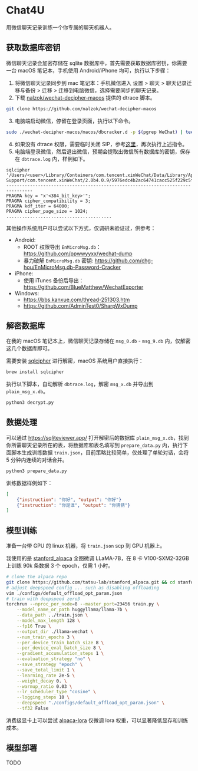 # Chat4U

用微信聊天记录训练一个你专属的聊天机器人。

## 获取数据库密钥

微信聊天记录会加密存储在 sqlite 数据库中，首先需要获取数据库密钥，你需要一台 macOS 笔记本，手机使用 Android/iPhone 均可，执行以下步骤：

1. 将微信聊天记录同步到 mac 笔记本：手机微信进入 设置 > 聊天 > 聊天记录迁移与备份 > 迁移 > 迁移到电脑微信，选择需要同步的聊天记录。
2. 下载 [nalzok/wechat-decipher-macos](https://github.com/nalzok/wechat-decipher-macos) 提供的 dtrace 脚本。
```sh
git clone https://github.com/nalzok/wechat-decipher-macos
```
3. 电脑端启动微信，停留在登录页面，执行以下命令。
```sh
sudo ./wechat-decipher-macos/macos/dbcracker.d -p $(pgrep WeChat) | tee dbtrace.log
```
4. 如果没有 dtrace 权限，需要临时关闭 SIP，参考[这里](https://apple.stackexchange.com/questions/208762/now-that-el-capitan-is-rootless-is-there-any-way-to-get-dtrace-working)，再次执行上述指令。
5. 电脑端登录微信，然后退出微信，预期会提取出微信所有数据库的密钥，保存在 `dbtrace.log` 内，样例如下。
```
sqlcipher '/Users/<user>/Library/Containers/com.tencent.xinWeChat/Data/Library/Application Support/com.tencent.xinWeChat/2.0b4.0.9/5976edc4b2ac64741cacc525f229c5fe/Message/msg_0.db'
--------------------------------------------------------------------------------
PRAGMA key = "x'<384_bit_key>'";
PRAGMA cipher_compatibility = 3;
PRAGMA kdf_iter = 64000;
PRAGMA cipher_page_size = 1024;
........................................
```

其他操作系统用户可以尝试以下方式，仅调研未验证过，供参考：
* Android:
  * ROOT 权限导出 `EnMicroMsg.db`：https://github.com/ppwwyyxx/wechat-dump
  * 暴力破解 `EnMicroMsg.db` 密钥: https://github.com/chg-hou/EnMicroMsg.db-Password-Cracker
* iPhone:
  * 使用 iTunes 备份后导出：https://github.com/BlueMatthew/WechatExporter
* Windows:
  * https://bbs.kanxue.com/thread-251303.htm
  * https://github.com/AdminTest0/SharpWxDump

## 解密数据库

在我的 macOS 笔记本上，微信聊天记录存储在 `msg_0.db` - `msg_9.db` 内，仅解密这几个数据库即可。

需要安装 [sqlcipher](https://github.com/sqlcipher/sqlcipher) 进行解密，macOS 系统用户直接执行：
```sh
brew install sqlcipher
```

执行以下脚本，自动解析 `dbtrace.log`，解密 `msg_x.db` 并导出到 `plain_msg_x.db`。
```sh
python3 decrypt.py
```

## 数据处理

可以通过 https://sqliteviewer.app/ 打开解密后的数据库 `plain_msg_x.db`，找到你所需聊天记录所在的表，将数据库和表名填写到 `prepare_data.py` 内，执行下面脚本生成训练数据 `train.json`，目前策略比较简单，仅处理了单轮对话，会将 5 分钟内连续的对话合并。
```sh
python3 prepare_data.py
```

训练数据样例如下：
```json
[
    {"instruction": "你好", "output": "你好"}
    {"instruction": "你是谁", "output": "你猜猜"}
]
```

## 模型训练

准备一台带 GPU 的 linux 机器，将 `train.json` scp 到 GPU 机器上。

我使用的是 [stanford_alpaca](https://github.com/tatsu-lab/stanford_alpaca) 全图微调 LLaMA-7B，在 8 卡 V100-SXM2-32GB 上训练 90k 条数据 3 个 epoch，仅需 1 小时。
```sh
# clone the alpaca repo
git clone https://github.com/tatsu-lab/stanford_alpaca.git && cd stanford_alpaca
# adjust deepspeed config ... such as disabling offloading
vim ./configs/default_offload_opt_param.json
# train with deepspeed zero3
torchrun --nproc_per_node=8 --master_port=23456 train.py \
    --model_name_or_path huggyllama/llama-7b \
    --data_path ../train.json \
    --model_max_length 128 \
    --fp16 True \
    --output_dir ./llama-wechat \
    --num_train_epochs 3 \
    --per_device_train_batch_size 8 \
    --per_device_eval_batch_size 8 \
    --gradient_accumulation_steps 1 \
    --evaluation_strategy "no" \
    --save_strategy "epoch" \
    --save_total_limit 1 \
    --learning_rate 2e-5 \
    --weight_decay 0. \
    --warmup_ratio 0.03 \
    --lr_scheduler_type "cosine" \
    --logging_steps 10 \
    --deepspeed "./configs/default_offload_opt_param.json" \
    --tf32 False
```

消费级显卡上可以尝试 [alpaca-lora](https://github.com/tloen/alpaca-lora) 仅微调 lora 权重，可以显著降低显存和训练成本。

## 模型部署

TODO
